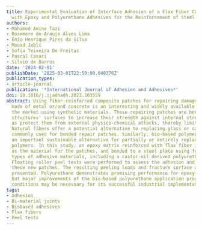 ```yaml
---
title: Experimental Evaluation of Interface Adhesion of a Flax Fiber Composite Patch
  with Epoxy and Polyurethane Adhesives for the Reinforcement of Steel Structures
authors:
- Mohamed Amine Tazi
- Rosemere de Araujo Alves Lima
- Enio Henrique Pires da Silva
- Mouad Jebli
- Sofia Teixeira De Freitas
- Pascal Casari
- Silvio de Barros
date: '2024-02-01'
publishDate: '2025-03-01T22:50:00.048376Z'
publication_types:
- article-journal
publication: '*International Journal of Adhesion and Adhesives*'
doi: 10.1016/j.ijadhadh.2023.103559
abstract: Using fiber-reinforced composite patches for repairing damaged structures
  made of metal or/and concrete is an interesting and widely available solution on
  the market using synthetic materials. These repairing patches are bonded on the
  structures' surfaces to increase their strength against internal stresses, as well
  as protect them from external physico-chemical attacks, thereby limiting crack propagation.
  Natural fibers offer a potential alternative to replacing glass or carbon fibers
  commonly used for bonded repair patches. Similarly, bio-based polymers represent
  an important sustainable alternative for partially or entirely replacing the petroleum-based
  polymers. In this study, an epoxy matrix reinforced with flax fiber is proposed
  as the material for the patches, and bonded to a steel plate using four different
  types of adhesive materials, including a castor-oil derived polyurethane resin.
  Floating roller peel tests were performed to assess the adhesion and viability of
  these new patches. The resulting peeling loads and fracture surface analysis are
  presented. Polyurethane demonstrates promising performance for epoxy-to-steel joints,
  but major improvements of the bio-based polyurethane application process and curing
  conditions may be necessary for its successful industrial implementation.
tags:
- Adhesion
- Bi-material joints
- Biobased adhesives
- Flax fibers
- Peel tests
---
```

